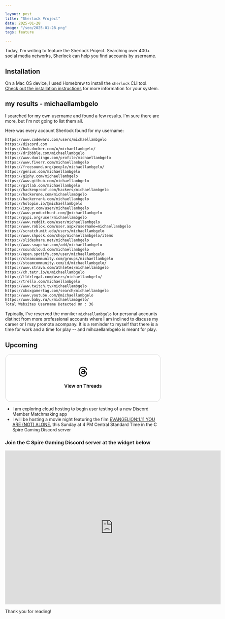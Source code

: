 ```yaml
---

layout: post
title: "Sherlock Project"
date: 2025-01-28
image: "/seo/2025-01-28.png"
tags: feature

---
```


Today, I'm writing to feature the Sherlock Project. Searching over 400+ social media networks, Sherlock can help you find accounts by username.

## Installation

On a Mac OS device, I used Homebrew to install the `sherlock` CLI tool. [Check out the installation instructions](https://sherlockproject.xyz/installation) for more information for your system.

## my results - michaellambgelo

I searched for my own username and found a few results. I'm sure there are more, but I'm not going to list them all.

Here was every account Sherlock found for my username:

```txt
https://www.codewars.com/users/michaellambgelo
https://discord.com
https://hub.docker.com/u/michaellambgelo/
https://dribbble.com/michaellambgelo
https://www.duolingo.com/profile/michaellambgelo
https://www.fiverr.com/michaellambgelo
https://freesound.org/people/michaellambgelo/
https://genius.com/michaellambgelo
https://giphy.com/michaellambgelo
https://www.github.com/michaellambgelo
https://gitlab.com/michaellambgelo
https://hackenproof.com/hackers/michaellambgelo
https://hackerone.com/michaellambgelo
https://hackerrank.com/michaellambgelo
https://holopin.io/@michaellambgelo
https://imgur.com/user/michaellambgelo
https://www.producthunt.com/@michaellambgelo
https://pypi.org/user/michaellambgelo
https://www.reddit.com/user/michaellambgelo
https://www.roblox.com/user.aspx?username=michaellambgelo
https://scratch.mit.edu/users/michaellambgelo
https://www.shpock.com/shop/michaellambgelo/items
https://slideshare.net/michaellambgelo
https://www.snapchat.com/add/michaellambgelo
https://soundcloud.com/michaellambgelo
https://open.spotify.com/user/michaellambgelo
https://steamcommunity.com/groups/michaellambgelo
https://steamcommunity.com/id/michaellambgelo/
https://www.strava.com/athletes/michaellambgelo
https://ch.tetr.io/u/michaellambgelo
https://tldrlegal.com/users/michaellambgelo/
https://trello.com/michaellambgelo
https://www.twitch.tv/michaellambgelo
https://xboxgamertag.com/search/michaellambgelo
https://www.youtube.com/@michaellambgelo
https://www.baby.ru/u/michaellambgelo/
Total Websites Username Detected On : 36
```

Typically, I've reserved the moniker `michaellambgelo` for personal accounts distinct from more professional accounts where I am inclined to discuss my career or I may promote acompany. It is a reminder to myself that there is a time for work and a time for play -- and mihcaellambgelo is meant for play.

## Upcoming

<blockquote class="text-post-media" data-text-post-permalink="https://www.threads.net/@themichaellamb/post/DE_WnnbR8Un" data-text-post-version="0" id="ig-tp-DE_WnnbR8Un" style=" background:#FFF; border-width: 1px; border-style: solid; border-color: #00000026; border-radius: 16px; max-width:540px; margin: 1px; min-width:270px; padding:0; width:99.375%; width:-webkit-calc(100% - 2px); width:calc(100% - 2px);"> <a href="https://www.threads.net/@themichaellamb/post/DE_WnnbR8Un" style=" background:#FFFFFF; line-height:0; padding:0 0; text-align:center; text-decoration:none; width:100%; font-family: -apple-system, BlinkMacSystemFont, sans-serif;" target="_blank"> <div style=" padding: 40px; display: flex; flex-direction: column; align-items: center;"><div style=" display:block; height:32px; width:32px; padding-bottom:20px;"> <svg aria-label="Threads" height="32px" role="img" viewBox="0 0 192 192" width="32px" xmlns="http://www.w3.org/2000/svg"> <path d="M141.537 88.9883C140.71 88.5919 139.87 88.2104 139.019 87.8451C137.537 60.5382 122.616 44.905 97.5619 44.745C97.4484 44.7443 97.3355 44.7443 97.222 44.7443C82.2364 44.7443 69.7731 51.1409 62.102 62.7807L75.881 72.2328C81.6116 63.5383 90.6052 61.6848 97.2286 61.6848C97.3051 61.6848 97.3819 61.6848 97.4576 61.6855C105.707 61.7381 111.932 64.1366 115.961 68.814C118.893 72.2193 120.854 76.925 121.825 82.8638C114.511 81.6207 106.601 81.2385 98.145 81.7233C74.3247 83.0954 59.0111 96.9879 60.0396 116.292C60.5615 126.084 65.4397 134.508 73.775 140.011C80.8224 144.663 89.899 146.938 99.3323 146.423C111.79 145.74 121.563 140.987 128.381 132.296C133.559 125.696 136.834 117.143 138.28 106.366C144.217 109.949 148.617 114.664 151.047 120.332C155.179 129.967 155.42 145.8 142.501 158.708C131.182 170.016 117.576 174.908 97.0135 175.059C74.2042 174.89 56.9538 167.575 45.7381 153.317C35.2355 139.966 29.8077 120.682 29.6052 96C29.8077 71.3178 35.2355 52.0336 45.7381 38.6827C56.9538 24.4249 74.2039 17.11 97.0132 16.9405C119.988 17.1113 137.539 24.4614 149.184 38.788C154.894 45.8136 159.199 54.6488 162.037 64.9503L178.184 60.6422C174.744 47.9622 169.331 37.0357 161.965 27.974C147.036 9.60668 125.202 0.195148 97.0695 0H96.9569C68.8816 0.19447 47.2921 9.6418 32.7883 28.0793C19.8819 44.4864 13.2244 67.3157 13.0007 95.9325L13 96L13.0007 96.0675C13.2244 124.684 19.8819 147.514 32.7883 163.921C47.2921 182.358 68.8816 191.806 96.9569 192H97.0695C122.03 191.827 139.624 185.292 154.118 170.811C173.081 151.866 172.51 128.119 166.26 113.541C161.776 103.087 153.227 94.5962 141.537 88.9883ZM98.4405 129.507C88.0005 130.095 77.1544 125.409 76.6196 115.372C76.2232 107.93 81.9158 99.626 99.0812 98.6368C101.047 98.5234 102.976 98.468 104.871 98.468C111.106 98.468 116.939 99.0737 122.242 100.233C120.264 124.935 108.662 128.946 98.4405 129.507Z" /></svg></div><div style=" font-size: 15px; line-height: 21px; color: #000000; font-weight: 600; "> View on Threads</div></div></a></blockquote>
<script async src="https://www.threads.net/embed.js"></script>

- I am exploring cloud hosting to begin user testing of a new Discord Member Matchmaking app
- I will be hosting a movie night featuring the film [EVANGELION:1.11 YOU ARE (NOT) ALONE.](https://discord.gg/XeRX9p3e?event=1333977223132352593) this Sunday at 4 PM Central Standard Time in the C Spire Gaming Discord server

### Join the C Spire Gaming Discord server at the widget below

 <iframe src="https://discord.com/widget?id=379707231077138442&theme=dark" width="700" height="500" allowtransparency="true" frameborder="0" sandbox="allow-popups allow-popups-to-escape-sandbox allow-same-origin allow-scripts"></iframe>

Thank you for reading!

